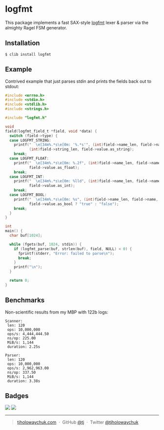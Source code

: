 
# logfmt

This package implements a fast SAX-style [logfmt](https://brandur.org/logfmt) lexer & parser via the almighty Ragel FSM generator.

## Installation

```
$ clib install logfmt
```

## Example

Contrived example that just parses stdin and prints the fields back out to stdout:

```c
#include <errno.h>
#include <stdio.h>
#include <stdlib.h>
#include <strings.h>

#include "logfmt.h"

void
field(logfmt_field_t *field, void *data) {
  switch (field->type) {
  case LOGFMT_STRING:
    printf("  \e[34m%.*s\e[0m: '%.*s'", (int)field->name_len, field->name,
           (int)field->string_len, field->value.as_string);
    break;
  case LOGFMT_FLOAT:
    printf("  \e[34m%.*s\e[0m: %.2f", (int)field->name_len, field->name,
           field->value.as_float);
    break;
  case LOGFMT_INT:
    printf("  \e[34m%.*s\e[0m: %lld", (int)field->name_len, field->name,
           field->value.as_int);
    break;
  case LOGFMT_BOOL:
    printf("  \e[34m%.*s\e[0m: %s", (int)field->name_len, field->name,
           field->value.as_bool ? "true" : "false");
    break;
  }
}

int
main() {
  char buf[1024];

  while (fgets(buf, 1024, stdin)) {
    if (logfmt_parse(buf, strlen(buf), field, NULL) < 0) {
      fprintf(stderr, "Error: failed to parse\n");
      break;
    }
    printf("\n");
  }

  return 0;
}
```

## Benchmarks

 Non-scientific results from my MBP with 122b logs:

```
Scanner:
 len: 120
 ops: 10,000,000
 ops/s: 4,444,444.50
 ns/op: 225.00
 MiB/s: 1,144
 duration: 2.25s

Parser:
 len: 120
 ops: 10,000,000
 ops/s: 2,962,963.00
 ns/op: 337.50
 MiB/s: 1,144
 duration: 3.38s
```

## Badges

![](https://img.shields.io/badge/license-MIT-blue.svg)
![](https://img.shields.io/badge/status-stable-green.svg)

---

> [tjholowaychuk.com](http://tjholowaychuk.com) &nbsp;&middot;&nbsp;
> GitHub [@tj](https://github.com/tj) &nbsp;&middot;&nbsp;
> Twitter [@tjholowaychuk](https://twitter.com/tjholowaychuk)
